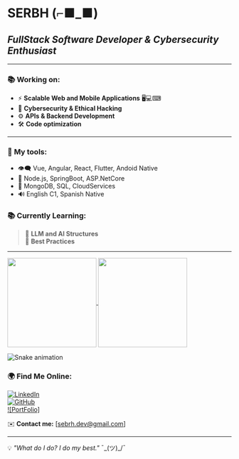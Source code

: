 # SERBH (⌐■_■) 
## *FullStack Software Developer & Cybersecurity Enthusiast*  

---

### 📚 **Working on:**  
- ⚡ **Scalable Web and Mobile Applications** 🖥💻⌨  
- 🔐 **Cybersecurity & Ethical Hacking**  
- ⚙️ **APIs & Backend Development**  
- 🛠️ **Code optimization**    
---

### 🔧 **My tools:**
- 👁‍🗨 Vue, Angular, React, Flutter, Andoid Native
- 🎯 Node.js, SpringBoot, ASP.NetCore
- 📄 MongoDB, SQL, CloudServices
- 🔊 English C1, Spanish Native

### 📚 **Currently Learning:**  
> 🧠 **LLM and AI Structures**  
> 📖 **Best Practices**

---

<a href="https://github.com/SEBRH">
  <img height=200 align="center" src="https://github-readme-stats.vercel.app/api?username=SEBRH" />
</a>
<a href="https://github.com/SEBRH">
  <img height=200 align="center" src="https://github-readme-stats.vercel.app/api/top-langs?username=SEBRH&layout=compact&langs_count=8&card_width=320" />
</a>

![Snake animation](https://github.com/thepiyushmalhotra/thepiyushmalhotra/blob/output/github-contribution-grid-snake.svg)


### 🌍 **Find Me Online:**  
[![LinkedIn](https://img.shields.io/badge/-LinkedIn-0077B5?style=flat&logo=linkedin&logoColor=white)](https://www.linkedin.com/in/sebastian-ramirez-hoffmann-386877291/)  
[![GitHub](https://img.shields.io/badge/-GitHub-181717?style=flat&logo=github&logoColor=white)](https://github.com/SEBRH)  
[![PortFolio]](https://sebrhdev.netlify.app/home)  

✉️ **Contact me:** [sebrh.dev@gmail.com]  

---

💡 *"What do I do? I do my best."* ¯\_(ツ)_/¯
